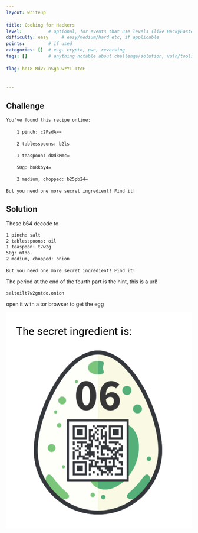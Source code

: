 ```yaml
---
layout: writeup

title: Cooking for Hackers
level:          # optional, for events that use levels (like HackyEaster)
difficulty: easy     # easy/medium/hard etc, if applicable
points:         # if used
categories: []  # e.g. crypto, pwn, reversing
tags: []        # anything notable about challenge/solution, vuln/tools/etc

flag: he18-MdVx-nSgb-wzYT-TtoE


---
```


## Challenge

```
You've found this recipe online:

    1 pinch: c2FsdA==

    2 tablesspoons: b2ls

    1 teaspoon: dDd3Mmc=

    50g: bnRkby4=

    2 medium, chopped: b25pb24=

But you need one more secret ingredient! Find it!
```

## Solution

These b64 decode to

```
1 pinch: salt
2 tablesspoons: oil
1 teaspoon: t7w2g
50g: ntdo.
2 medium, chopped: onion

But you need one more secret ingredient! Find it!
```

The period at the end of the fourth part is the hint, this is a url!

```
saltoilt7w2gntdo.onion
```

open it with a tor browser to get the egg


![](writeupfiles/chall06/egg.png)


